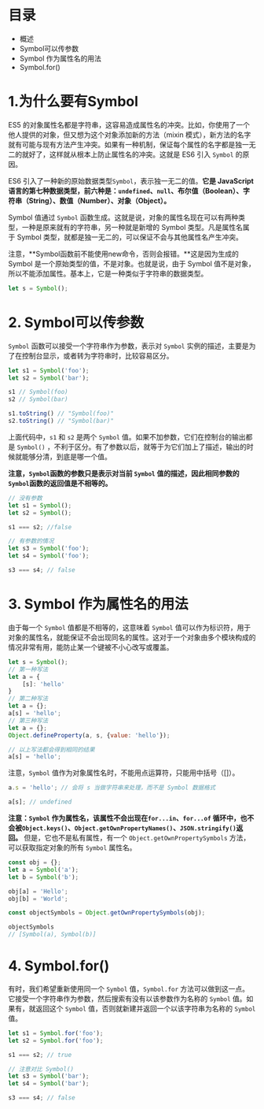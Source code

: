 # 目录
- 概述
- Symbol可以传参数
- Symbol 作为属性名的用法
- Symbol.for()

# 1.为什么要有Symbol

ES5 的对象属性名都是字符串，这容易造成属性名的冲突。比如，你使用了一个他人提供的对象，但又想为这个对象添加新的方法（mixin 模式），新方法的名字就有可能与现有方法产生冲突。如果有一种机制，保证每个属性的名字都是独一无二的就好了，这样就从根本上防止属性名的冲突。这就是 ES6 引入 `Symbol` 的原因。

ES6 引入了一种新的原始数据类型`Symbol`，表示独一无二的值。**它是 JavaScript 语言的第七种数据类型，前六种是：`undefined`、`null`、布尔值（Boolean）、字符串（String）、数值（Number）、对象（Object）。**

Symbol 值通过 `Symbol` 函数生成。这就是说，对象的属性名现在可以有两种类型，一种是原来就有的字符串，另一种就是新增的 Symbol 类型。凡是属性名属于 Symbol 类型，就都是独一无二的，可以保证不会与其他属性名产生冲突。

注意，**Symbol函数前不能使用new命令，否则会报错。**这是因为生成的 Symbol 是一个原始类型的值，不是对象。也就是说，由于 Symbol 值不是对象，所以不能添加属性。基本上，它是一种类似于字符串的数据类型。

```js
let s = Symbol();
```

# 2. Symbol可以传参数

`Symbol` 函数可以接受一个字符串作为参数，表示对 `Symbol` 实例的描述，主要是为了在控制台显示，或者转为字符串时，比较容易区分。

```js
let s1 = Symbol('foo');
let s2 = Symbol('bar');

s1 // Symbol(foo)
s2 // Symbol(bar)

s1.toString() // "Symbol(foo)"
s2.toString() // "Symbol(bar)"
```

上面代码中，`s1` 和 `s2` 是两个 `Symbol` 值。如果不加参数，它们在控制台的输出都是 `Symbol()` ，不利于区分。有了参数以后，就等于为它们加上了描述，输出的时候就能够分清，到底是哪一个值。

**注意，`Symbol`函数的参数只是表示对当前 `Symbol` 值的描述，因此相同参数的`Symbol`函数的返回值是不相等的。**

```js
// 没有参数
let s1 = Symbol();
let s2 = Symbol();

s1 === s2; //false

// 有参数的情况
let s3 = Symbol('foo');
let s4 = Symbol('foo');

s3 === s4; // false
```

# 3. Symbol 作为属性名的用法

由于每一个 `Symbol` 值都是不相等的，这意味着 `Symbol` 值可以作为标识符，用于对象的属性名，就能保证不会出现同名的属性。这对于一个对象由多个模块构成的情况非常有用，能防止某一个键被不小心改写或覆盖。

```js
let s = Symbol();
// 第一种写法
let a = {
    [s]: 'hello'
}
// 第二种写法
let a = {};
a[s] = 'hello';
// 第三种写法
let a = {};
Object.defineProperty(a, s, {value: 'hello'});

// 以上写法都会得到相同的结果
a[s] = 'hello';
```

注意，`Symbol` 值作为对象属性名时，不能用点运算符，只能用中括号（[]）。

```js
a.s = 'hello'; // 会将 s 当做字符串来处理，而不是 Symbol 数据格式

a[s]; // undefined
```

**注意：`Symbol` 作为属性名，该属性不会出现在`for...in`、`for...of` 循环中，也不会被`Object.keys()`、`Object.getOwnPropertyNames()`、`JSON.stringify()`返回。**
但是，它也不是私有属性，有一个 `Object.getOwnPropertySymbols` 方法，可以获取指定对象的所有 `Symbol` 属性名。

```js
const obj = {};
let a = Symbol('a');
let b = Symbol('b');

obj[a] = 'Hello';
obj[b] = 'World';

const objectSymbols = Object.getOwnPropertySymbols(obj);

objectSymbols
// [Symbol(a), Symbol(b)]
```

# 4. Symbol.for()

有时，我们希望重新使用同一个 `Symbol` 值，`Symbol.for` 方法可以做到这一点。它接受一个字符串作为参数，然后搜索有没有以该参数作为名称的 `Symbol` 值。如果有，就返回这个 `Symbol` 值，否则就新建并返回一个以该字符串为名称的 `Symbol` 值。

```js
let s1 = Symbol.for('foo');
let s2 = Symbol.for('foo');

s1 === s2; // true

// 注意对比 Symbol()
let s3 = Symbol('bar');
let s4 = Symbol('bar');

s3 === s4; // false
```
